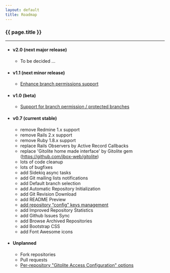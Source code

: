 ```yaml
---
layout: default
title: Roadmap
---
```


### {{ page.title }}
***

<div id="roadmap" markdown="1">

* #### v2.0 (next major release)

  * To be decided ...

* #### v1.1 (next minor release)

  * [Enhance branch permissions support](https://github.com/jbox-web/redmine_git_hosting/issues/264)

* #### v1.0 (beta)

  * [Support for branch permission / protected branches](https://github.com/jbox-web/redmine_git_hosting/issues/86)

* #### v0.7 (current stable)

  * remove Redmine 1.x support
  * remove Rails 2.x support
  * remove Ruby 1.8.x support
  * replace Rails Observers by Active Record Callbacks
  * replace 'Gitolite home made interface' by Gitolite gem (https://github.com/jbox-web/gitolite)
  * lots of code cleanup
  * lots of bugfixes
  * add Sidekiq async tasks
  * add Git mailing lists notifications
  * add Default branch selection
  * add Automatic Repository Initialization
  * add Git Revision Download
  * add README Preview
  * [add repository “config” keys management](https://github.com/jbox-web/redmine_git_hosting/issues/78)
  * add Improved Repository Statistics
  * add Github Issues Sync
  * add Browse Archived Repositories
  * add Bootstrap CSS
  * add Font Awesome icons

* #### Unplanned

  * Fork repositories
  * Pull requests
  * [Per-repository "Gitolite Access Configuration" options](https://github.com/jbox-web/redmine_git_hosting/issues/100)

</div>

<div id="toc">
</div>
